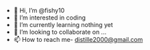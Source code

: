 - 👋 Hi, I’m @fishy10
- 👀 I’m interested in coding
- 🌱 I’m currently learning nothing yet
- 💞️ I’m looking to collaborate on ...
- 📫 How to reach me- distille2000@gmail.com

<!---
fishy10/fishy10 is a ✨ special ✨ repository because its `README.md` (this file) appears on your GitHub profile.
You can click the Preview link to take a look at your changes.
--->
